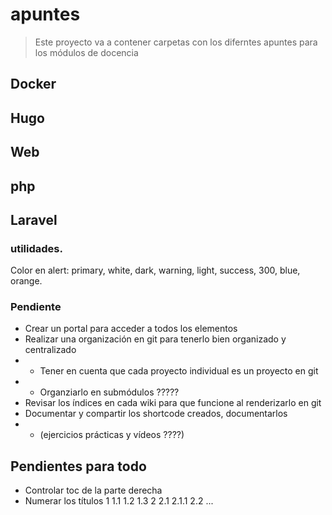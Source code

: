 # apuntes

> Este proyecto va a contener carpetas con los diferntes apuntes para los módulos de docencia

## Docker
## Hugo
## Web
## php
## Laravel



### utilidades.
Color en alert:
primary, white, dark, warning, light, success, 300, blue, orange.

### Pendiente
* Crear un portal para acceder a todos los elementos
* Realizar una organización en git para tenerlo bien organizado y centralizado
* * Tener en cuenta que cada proyecto individual es un proyecto en git
* * Organziarlo en submódulos ?????
* Revisar los índices en cada wiki para que funcione al renderizarlo en git
* Documentar y compartir los shortcode creados, documentarlos
* * (ejercicios prácticas y vídeos ????)

## Pendientes para todo
* Controlar toc de la parte derecha
* Numerar los títulos 1 1.1 1.2 1.3 2 2.1 2.1.1 2.2 ...



